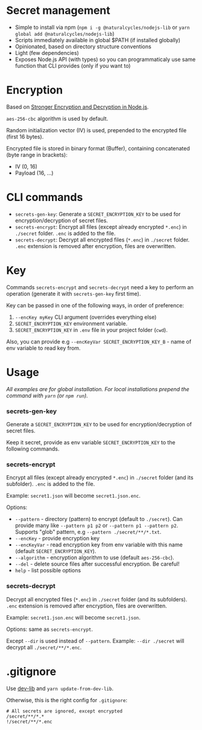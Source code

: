 # Secret management

- Simple to install via npm (`npm i -g @naturalcycles/nodejs-lib` or
  `yarn global add @naturalcycles/nodejs-lib`)
- Scripts immediately available in global \$PATH (if installed globally)
- Opinionated, based on directory structure conventions
- Light (few dependencies)
- Exposes Node.js API (with types) so you can programmaticaly use same function that CLI provides
  (only if you want to)

# Encryption

Based on
[Stronger Encryption and Decryption in Node.js](http://vancelucas.com/blog/stronger-encryption-and-decryption-in-node-js/).

`aes-256-cbc` algorithm is used by default.

Random initialization vector (IV) is used, prepended to the encrypted file (first 16 bytes).

Encrypted file is stored in binary format (Buffer), containing concatenated (byte range in
brackets):

- IV (0, 16)
- Payload (16, ...)

# CLI commands

- `secrets-gen-key`: Generate a `SECRET_ENCRYPTION_KEY` to be used for encryption/decryption of
  secret files.
- `secrets-encrypt`: Encrypt all files (except already encrypted `*.enc`) in `./secret` folder.
  `.enc` is added to the file.
- `secrets-decrypt`: Decrypt all encrypted files (`*.enc`) in `./secret` folder. `.enc` extension is
  removed after encryption, files are overwritten.

# Key

Commands `secrets-encrypt` and `secrets-decrypt` need a key to perform an operation (generate it
with `secrets-gen-key` first time).

Key can be passed in one of the following ways, in order of preference:

1. `--encKey myKey` CLI argument (overrides everything else)
2. `SECRET_ENCRYPTION_KEY` environment variable.
3. `SECRET_ENCRYPTION_KEY` in `.env` file in your project folder (`cwd`).

Also, you can provide e.g `--encKeyVar SECRET_ENCRYPTION_KEY_B` - name of env variable to read key
from.

# Usage

_All examples are for global installation. For local installations prepend the command with `yarn`
(or `npm run`)._

### secrets-gen-key

Generate a `SECRET_ENCRYPTION_KEY` to be used for encryption/decryption of secret files.

Keep it secret, provide as env variable `SECRET_ENCRYPTION_KEY` to the following commands.

### secrets-encrypt

Encrypt all files (except already encrypted `*.enc`) in `./secret` folder (and its subfolder).
`.enc` is added to the file.

Example: `secret1.json` will become `secret1.json.enc`.

Options:

- `--pattern` - directory (pattern) to encrypt (default to `./secret`). Can provide many like
  `--pattern p1 p2` or `--pattern p1 --pattern p2`. Supports "glob" pattern, e.g
  `--pattern ./secret/**/*.txt`.
- `--encKey` - provide encryption key
- `--encKeyVar` - read encryption key from env variable with this name (default
  `SECRET_ENCRYPTION_KEY`).
- `--algorithm` - encryption algorithm to use (default `aes-256-cbc`).
- `--del` - delete source files after successful encryption. Be careful!
- `help` - list possible options

### secrets-decrypt

Decrypt all encrypted files (`*.enc`) in `./secret` folder (and its subfolders). `.enc` extension is
removed after encryption, files are overwritten.

Example: `secret1.json.enc` will become `secret1.json`.

Options: same as `secrets-encrypt`.

Except `--dir` is used instead of `--pattern`. Example: `--dir ./secret` will decrypt all
`./secret/**/*.enc`.

# .gitignore

Use [dev-lib](https://github.com/NaturalCycles/dev-lib) and `yarn update-from-dev-lib`.

Otherwise, this is the right config for `.gitignore`:

```
# All secrets are ignored, except encrypted
/secret/**/*.*
!/secret/**/*.enc
```
